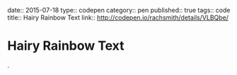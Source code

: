 date:: 2015-07-18
type:: codepen
category:: pen
published:: true
tags:: code
title:: Hairy Rainbow Text
link:: http://codepen.io/rachsmith/details/VLBQbe/

# Hairy Rainbow Text

.